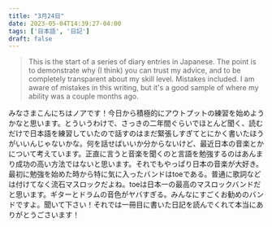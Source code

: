 ```yaml
---
title: "3月24日"
date: 2023-05-04T14:39:27-04:00
tags: ['日本語', '日記']
draft: false
---
```


> This is the start of a series of diary entries in Japanese. The point is to demonstrate why (I think) you can trust my advice, and to be completely transparent about my skill level. Mistakes included. I am aware of mistakes in this writing, but it's a good sample of where my ability was a couple months ago.

みなさまこんにちはノアです！今日から積極的にアウトプットの練習を始めようかなと思います。とういうわけで、さっきの二年間ぐらいでほとんど聞く、読むだけで日本語を練習していたので話すのはまだ緊張しすぎてとにかく書いたほうがいいんじゃないかな。何を話せばいいか分からないけど、最近日本の音楽とかについて考えています。正直に言うと音楽を聞くのと言語を勉強するのはあんまり成功の高い方法ではないと思います。それでもやっぱり日本の音楽が大好き。最初に勉強を始めた時から特に気に入ったバンドはtoeである。普通に歌詞などは付けてなく流石マスロックだよね。toeは日本一の最高のマスロックバンドだと思います。ギターとドラムの音色がヤバすぎる。みんなにすごくお勧めのバンドですよ。聞いて下さい！それでは一冊目に書いた日記を読んでくれて本当にありがとうごさいます！
